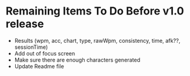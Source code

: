 # Remaining Items To Do Before v1.0 release

- Results (wpm, acc, chart, type, rawWpm,
  consistency, time, afk??, sessionTime)
- Add out of focus screen
- Make sure there are enough characters generated
- Update Readme file

